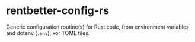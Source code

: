 rentbetter-config-rs
====================

Generic configuration routine(s) for Rust code, from environment variables and dotenv (`.env`), xor TOML files.
